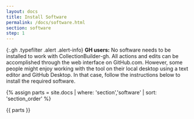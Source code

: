 ```yaml
---
layout: docs
title: Install Software
permalink: /docs/software.html
section: software
step: 1
---
```


{:.gh .typefilter .alert .alert-info}
**GH users:** No software needs to be installed to work with CollectionBuilder-gh. All actions and edits can be accomplished through the web interface on GitHub.com. However, some people might enjoy working with the tool on their local desktop using a text editor and GitHub Desktop. In that case, follow the instructions below to install the required software.

{% assign parts = site.docs | where: 'section','software' | sort: 'section_order' %}

{{ parts }}

